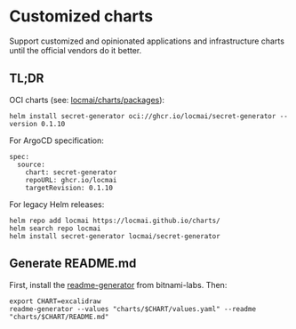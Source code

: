 # Customized charts

Support customized and opinionated applications and infrastructure charts until the official vendors do it better.

## TL;DR

OCI charts (see: [locmai/charts/packages](https://github.com/locmai?tab=packages&repo_name=charts)):

```
helm install secret-generator oci://ghcr.io/locmai/secret-generator --version 0.1.10
```

For ArgoCD specification:

```
spec:
  source:
    chart: secret-generator
    repoURL: ghcr.io/locmai
    targetRevision: 0.1.10
```

For legacy Helm releases:

```
helm repo add locmai https://locmai.github.io/charts/
helm search repo locmai
helm install secret-generator locmai/secret-generator
```

## Generate README.md

First, install the [readme-generator](https://github.com/bitnami-labs/readme-generator-for-helm) from bitnami-labs. Then:

```
export CHART=excalidraw
readme-generator --values "charts/$CHART/values.yaml" --readme "charts/$CHART/README.md"
```
